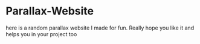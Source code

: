 # Parallax-Website
here is a random parallax website I made for fun. Really hope you like it and helps you in your project too
